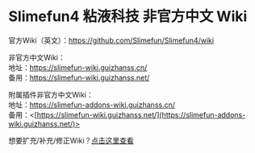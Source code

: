 # Slimefun4 粘液科技 非官方中文 Wiki

官方Wiki（英文）：<https://github.com/Slimefun/Slimefun4/wiki>

非官方中文Wiki：  
地址：<https://slimefun-wiki.guizhanss.cn/>  
备用：<https://slimefun-wiki.guizhanss.net/>

附属插件非官方中文Wiki：  
地址：<https://slimefun-addons-wiki.guizhanss.cn/>  
备用：<[https://slimefun-wiki.guizhanss.net/](https://slimefun-addons-wiki.guizhanss.net/)>

想要扩充/补充/修正Wiki？[点击这里查看](https://slimefun-wiki.guizhanss.net/Expanding-the-Wiki)
